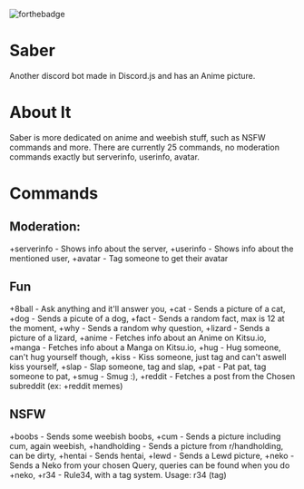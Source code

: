 ![forthebadge](https://forthebadge.com/images/badges/built-by-codebabes.svg)

# Saber
Another discord bot made in Discord.js and has an Anime picture.

# About It
Saber is more dedicated on anime and weebish stuff, such as NSFW commands and more.
There are currently 25 commands, no moderation commands exactly but serverinfo, userinfo, avatar.

# Commands
## Moderation:
+serverinfo - Shows info about the server,
+userinfo - Shows info about the mentioned user,
+avatar - Tag someone to get their avatar

## Fun
+8ball - Ask anything and it'll answer you,
+cat - Sends a picture of a cat,
+dog - Sends a picute of a dog,
+fact - Sends a random fact, max is 12 at the moment,
+why - Sends a random why question,
+lizard - Sends a picture of a lizard,
+anime - Fetches info about an Anime on Kitsu.io,
+manga - Fetches info about a Manga on Kitsu.io,
+hug - Hug someone, can't hug yourself though,
+kiss - Kiss someone, just tag and can't aswell kiss yourself,
+slap - Slap someone, tag and slap,
+pat - Pat pat, tag someone to pat,
+smug - Smug :),
+reddit - Fetches a post from the Chosen subreddit (ex: +reddit memes)

## NSFW
+boobs - Sends some weebish boobs,
+cum - Sends a picture including cum, again weebish,
+handholding - Sends a picture from r/handholding, can be dirty,
+hentai - Sends hentai,
+lewd - Sends a Lewd picture,
+neko - Sends a Neko from your chosen Query, queries can be found when you do +neko,
+r34 - Rule34, with a tag system. Usage: r34 (tag)
